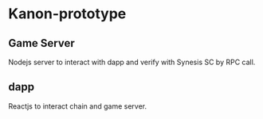# Kanon-prototype

## Game Server
Nodejs server to interact with dapp and verify with Synesis SC by RPC call.

## dapp
Reactjs to interact chain and game server.